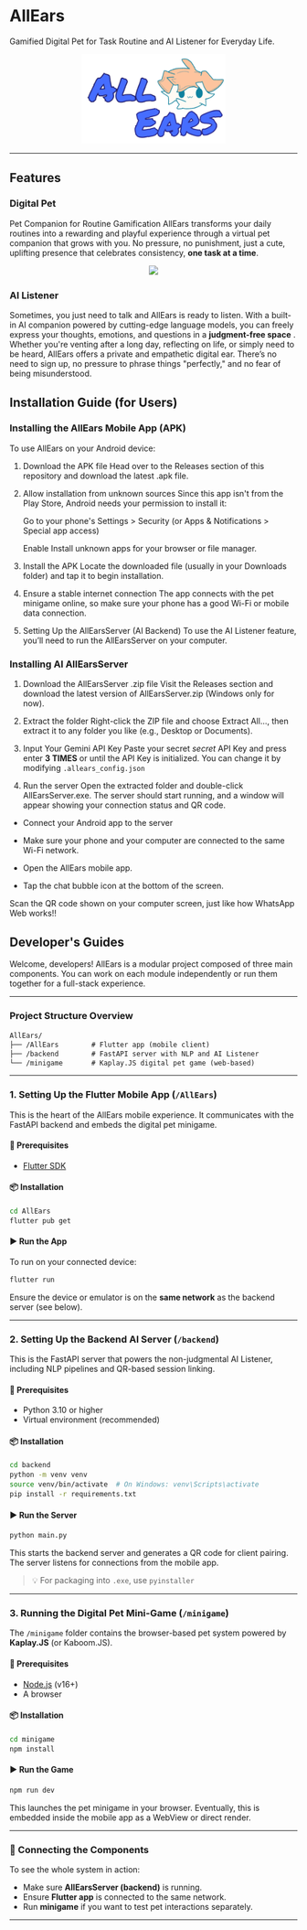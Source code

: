 # AllEars
Gamified Digital Pet for Task Routine and AI Listener for Everyday Life. 

<p align="center">
  <img src="AllEars/assets/img/allears.png" width="50%"/>
</p>

---

## Features

### Digital Pet 
Pet Companion for Routine Gamification
AllEars transforms your daily routines into a rewarding and playful experience through a virtual pet companion that grows with you. No pressure, no punishment, just a cute, uplifting presence that celebrates consistency, **one task at a time**.

<p align="center">
  <img src="footages/gif.gif" width="50%"/>
</p>


### AI Listener
Sometimes, you just need to talk and AllEars is ready to listen. With a built-in AI companion powered by cutting-edge language models, you can freely express your thoughts, emotions, and questions in a **judgment-free space** . Whether you're venting after a long day, reflecting on life, or simply need to be heard, AllEars offers a private and empathetic digital ear. There’s no need to sign up, no pressure to phrase things "perfectly," and no fear of being misunderstood.


## Installation Guide (for Users)

### Installing the AllEars Mobile App (APK)
To use AllEars on your Android device:

1. Download the APK file
Head over to the Releases section of this repository and download the latest .apk file.

2. Allow installation from unknown sources
Since this app isn't from the Play Store, Android needs your permission to install it:

    Go to your phone's Settings > Security (or Apps & Notifications > Special app access)

    Enable Install unknown apps for your browser or file manager.

3. Install the APK
Locate the downloaded file (usually in your Downloads folder) and tap it to begin installation.

4. Ensure a stable internet connection
The app connects with the pet minigame online, so make sure your phone has a good Wi-Fi or mobile data connection.

 2. Setting Up the AllEarsServer (AI Backend)
To use the AI Listener feature, you’ll need to run the AllEarsServer on your computer.


### Installing AI AllEarsServer

1. Download the AllEarsServer .zip file
Visit the Releases section and download the latest version of AllEarsServer.zip (Windows only for now).

2. Extract the folder
Right-click the ZIP file and choose Extract All..., then extract it to any folder you like (e.g., Desktop or Documents).

3. Input Your Gemini API Key
Paste your secret *secret* API Key and press enter **3 TIMES** or until the API Key is initialized.
You can change it by modifying `.allears_config.json`

4. Run the server
Open the extracted folder and double-click AllEarsServer.exe. The server should start running, and a window will appear showing your connection status and QR code.

- Connect your Android app to the server

- Make sure your phone and your computer are connected to the same Wi-Fi network.

- Open the AllEars mobile app.

- Tap the chat bubble icon at the bottom of the screen.

Scan the QR code shown on your computer screen, just like how WhatsApp Web works!!



## Developer's Guides


Welcome, developers! AllEars is a modular project composed of three main components. You can work on each module independently or run them together for a full-stack experience.

---

### Project Structure Overview

```
AllEars/
├── /AllEars        # Flutter app (mobile client)
├── /backend        # FastAPI server with NLP and AI Listener
└── /minigame       # Kaplay.JS digital pet game (web-based)
```

---

### 1. Setting Up the Flutter Mobile App (`/AllEars`)

This is the heart of the AllEars mobile experience. It communicates with the FastAPI backend and embeds the digital pet minigame.

#### 🔧 Prerequisites

* [Flutter SDK](https://docs.flutter.dev/get-started/install) 

#### 📦 Installation

```bash
cd AllEars
flutter pub get
```

#### ▶️ Run the App

To run on your connected device:

```bash
flutter run
```

Ensure the device or emulator is on the **same network** as the backend server (see below).

---

### 2. Setting Up the Backend AI Server (`/backend`)

This is the FastAPI server that powers the non-judgmental AI Listener, including NLP pipelines and QR-based session linking.

#### 🔧 Prerequisites

* Python 3.10 or higher
* Virtual environment (recommended)

#### 📦 Installation

```bash
cd backend
python -m venv venv
source venv/bin/activate  # On Windows: venv\Scripts\activate
pip install -r requirements.txt
```

#### ▶️ Run the Server

```bash
python main.py
```

This starts the backend server and generates a QR code for client pairing. The server listens for connections from the mobile app.

> 💡 For packaging into `.exe`, use `pyinstaller`

---

### 3. Running the Digital Pet Mini-Game (`/minigame`)

The `/minigame` folder contains the browser-based pet system powered by **Kaplay.JS** (or Kaboom.JS).

#### 🔧 Prerequisites

* [Node.js](https://nodejs.org/) (v16+)
* A browser

#### 📦 Installation

```bash
cd minigame
npm install
```

#### ▶️ Run the Game

```bash
npm run dev
```

This launches the pet minigame in your browser. Eventually, this is embedded inside the mobile app as a WebView or direct render.

---

### 🔗 Connecting the Components

To see the whole system in action:

* Make sure **AllEarsServer (backend)** is running.
* Ensure **Flutter app** is connected to the same network.
* Run **minigame** if you want to test pet interactions separately.

---
